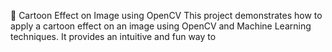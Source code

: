 🎨 Cartoon Effect on Image using OpenCV
This project demonstrates how to apply a cartoon  effect  on an image using OpenCV and Machine Learning techniques. It provides an  intuitive and fun way to 
